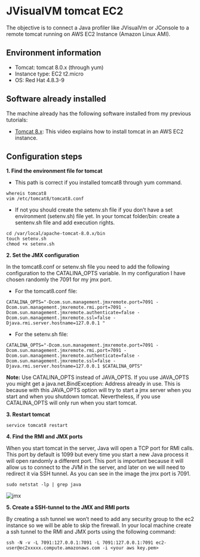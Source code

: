 # JVisualVM tomcat EC2
The objective is to connect a Java profiler like JVisualVm or JConsole to a remote tomcat running on AWS EC2 Instance (Amazon Linux AMI).



## Environment information
 * Tomcat: tomcat 8.0.x (through yum)
 * Instance type: EC2 t2.micro
 * OS: Red Hat 4.8.3-9
 
 

## Software already installed
The machine already has the following software installed from my previous tutorials:
 
 * [Tomcat 8.x](https://youtu.be/lCex88J-fIo): This video explains how to install tomcat in an AWS EC2 instance.
 
 
 
 ## Configuration steps
 **1. Find the environment file for tomcat**
 * This path is correct if you installed tomcat8 through yum command. 
```
whereis tomcat8
vim /etc/tomcat8/tomcat8.conf
```
* If not you should create the setenv.sh file if you don’t have a set environment (setenv.sh) file yet. In your tomcat folder/bin: create a sentenv.sh file and add execution rights.
```
cd /var/local/apache-tomcat-8.0.x/bin
touch setenv.sh
chmod +x setenv.sh
```


**2. Set the JMX configuration**

In the tomcat8.conf or setenv.sh file you need to add the following configuration to the CATALINA_OPTS variable. In my configuration I have chosen randomly the 7091 for my jmx port.


* For the tomcat8.conf file:
```
CATALINA_OPTS="-Dcom.sun.management.jmxremote.port=7091 -Dcom.sun.management.jmxremote.rmi.port=7091 -Dcom.sun.management.jmxremote.authenticate=false -Dcom.sun.management.jmxremote.ssl=false -Djava.rmi.server.hostname=127.0.0.1 "
```

* For the setenv.sh file:
```
CATALINA_OPTS="-Dcom.sun.management.jmxremote.port=7091 -Dcom.sun.management.jmxremote.rmi.port=7091 -Dcom.sun.management.jmxremote.authenticate=false -Dcom.sun.management.jmxremote.ssl=false -Djava.rmi.server.hostname=127.0.0.1 $CATALINA_OPTS"
```

**Note:** Use CATALINA_OPTS instead of JAVA_OPTS. If you use JAVA_OPTS you might get a java.net.BindException: Address already in use.
This is because with this JAVA_OPTS option will try to start a jmx server when you start and when you shutdown tomcat. Nevertheless, if you use CATALINA_OPTS will only run when you start tomcat.


**3. Restart tomcat**
```
service tomcat8 restart
```


**4. Find the RMI and JMX ports**

When you start tomcat in the server, Java will open a TCP port for RMI calls. This port by default is 1099 but every time you start a new Java process it will open randomly a different port. This port is important because it will allow us to connect to the JVM in the server, and later on we will need to redirect it via SSH tunnel. As you can see in the image the jmx port is 7091.
```
sudo netstat -lp | grep java
```
![jmx](http://corporacionkristalia.com/jvisualvm-sources/1-jmx.png)


**5. Create a SSH-tunnel to the JMX and RMI ports**

By creating a ssh tunnel we won’t need to add any security group to the ec2 instance so we will be able to skip the firewall. In your local machine create a ssh tunnel to the RMI and JMX ports using the following command:
```
ssh -N -v -L 7091:127.0.0.1:7091 -L 7091:127.0.0.1:7091 ec2-user@ec2xxxxx.compute.amazonaws.com -i <your aws key.pem>
```
